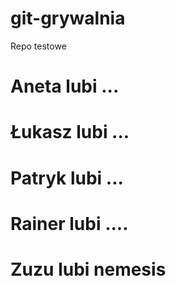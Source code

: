# git-grywalnia
Repo testowe

# Aneta lubi ...
# Łukasz lubi ...
# Patryk lubi ...
# Rainer lubi ....
# Zuzu lubi nemesis

